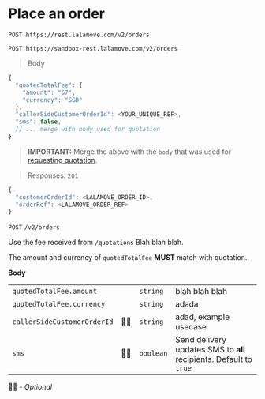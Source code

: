 # Place an order

```plaintext--prod
POST https://rest.lalamove.com/v2/orders
```

```plaintext--sandbox
POST https://sandbox-rest.lalamove.com/v2/orders
```

> Body

```js
{
  "quotedTotalFee": {
    "amount": "67",
    "currency": "SGD"
  },
  "callerSideCustomerOrderId": <YOUR_UNIQUE_REF>,
  "sms": false,
  // ... merge with body used for quotation
}
```

> <aside class="warning">
> <b>IMPORTANT:</b> Merge the above with the <code>body</code> that was used for <a href="#get-a-quotation">requesting quotation</a>.
> </aside>

> Responses: `201`

```js
{
  "customerOrderId": <LALAMOVE_ORDER_ID>,
  "orderRef": <LALAMOVE_ORDER_REF>
}
```

`POST` `/v2/orders`

Use the fee received from `/quotations` Blah blah blah.

<aside class="notice">The amount and currency of <code>quotedTotalFee</code> <b>MUST</b> match with quotation.</aside>

**Body**

|                             |     |           |                                                                    |
| --------------------------- | --- | --------- | ------------------------------------------------------------------ |
| `quotedTotalFee.amount`     |     | `string`  | blah blah blah                                                     |
| `quotedTotalFee.currency`   |     | `string`  | adada                                                              |
| `callerSideCustomerOrderId` | 🤷‍♀️  | `string`  | adad, example usecase                                              |
| `sms`                       | 🤷‍♀️  | `boolean` | Send delivery updates SMS to **all** recipients. Default to `true` |

🤷‍♀️ - _Optional_
